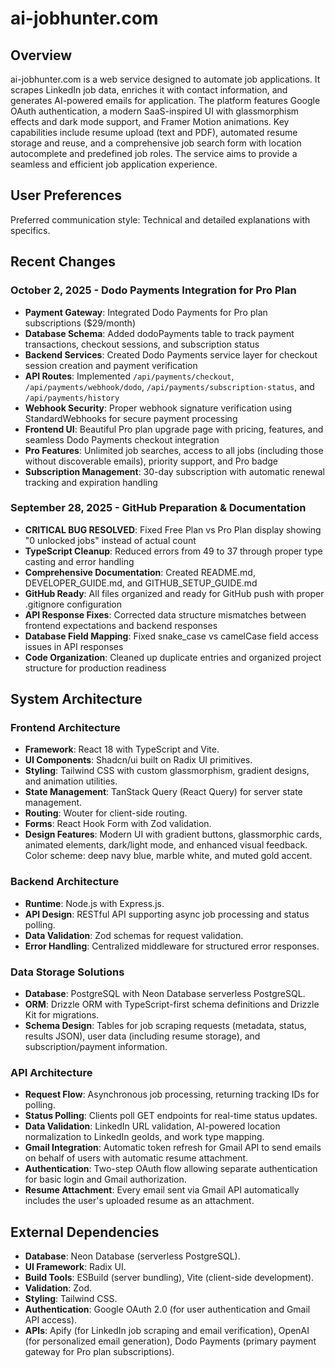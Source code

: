 # ai-jobhunter.com

## Overview
ai-jobhunter.com is a web service designed to automate job applications. It scrapes LinkedIn job data, enriches it with contact information, and generates AI-powered emails for application. The platform features Google OAuth authentication, a modern SaaS-inspired UI with glassmorphism effects and dark mode support, and Framer Motion animations. Key capabilities include resume upload (text and PDF), automated resume storage and reuse, and a comprehensive job search form with location autocomplete and predefined job roles. The service aims to provide a seamless and efficient job application experience.

## User Preferences
Preferred communication style: Technical and detailed explanations with specifics.

## Recent Changes

### October 2, 2025 - Dodo Payments Integration for Pro Plan
- **Payment Gateway**: Integrated Dodo Payments for Pro plan subscriptions ($29/month)
- **Database Schema**: Added dodoPayments table to track payment transactions, checkout sessions, and subscription status
- **Backend Services**: Created Dodo Payments service layer for checkout session creation and payment verification
- **API Routes**: Implemented `/api/payments/checkout`, `/api/payments/webhook/dodo`, `/api/payments/subscription-status`, and `/api/payments/history`
- **Webhook Security**: Proper webhook signature verification using StandardWebhooks for secure payment processing
- **Frontend UI**: Beautiful Pro plan upgrade page with pricing, features, and seamless Dodo Payments checkout integration
- **Pro Features**: Unlimited job searches, access to all jobs (including those without discoverable emails), priority support, and Pro badge
- **Subscription Management**: 30-day subscription with automatic renewal tracking and expiration handling

### September 28, 2025 - GitHub Preparation & Documentation
- **CRITICAL BUG RESOLVED**: Fixed Free Plan vs Pro Plan display showing "0 unlocked jobs" instead of actual count
- **TypeScript Cleanup**: Reduced errors from 49 to 37 through proper type casting and error handling
- **Comprehensive Documentation**: Created README.md, DEVELOPER_GUIDE.md, and GITHUB_SETUP_GUIDE.md
- **GitHub Ready**: All files organized and ready for GitHub push with proper .gitignore configuration
- **API Response Fixes**: Corrected data structure mismatches between frontend expectations and backend responses
- **Database Field Mapping**: Fixed snake_case vs camelCase field access issues in API responses
- **Code Organization**: Cleaned up duplicate entries and organized project structure for production readiness

## System Architecture

### Frontend Architecture
- **Framework**: React 18 with TypeScript and Vite.
- **UI Components**: Shadcn/ui built on Radix UI primitives.
- **Styling**: Tailwind CSS with custom glassmorphism, gradient designs, and animation utilities.
- **State Management**: TanStack Query (React Query) for server state management.
- **Routing**: Wouter for client-side routing.
- **Forms**: React Hook Form with Zod validation.
- **Design Features**: Modern UI with gradient buttons, glassmorphic cards, animated elements, dark/light mode, and enhanced visual feedback. Color scheme: deep navy blue, marble white, and muted gold accent.

### Backend Architecture
- **Runtime**: Node.js with Express.js.
- **API Design**: RESTful API supporting async job processing and status polling.
- **Data Validation**: Zod schemas for request validation.
- **Error Handling**: Centralized middleware for structured error responses.

### Data Storage Solutions
- **Database**: PostgreSQL with Neon Database serverless PostgreSQL.
- **ORM**: Drizzle ORM with TypeScript-first schema definitions and Drizzle Kit for migrations.
- **Schema Design**: Tables for job scraping requests (metadata, status, results JSON), user data (including resume storage), and subscription/payment information.

### API Architecture
- **Request Flow**: Asynchronous job processing, returning tracking IDs for polling.
- **Status Polling**: Clients poll GET endpoints for real-time status updates.
- **Data Validation**: LinkedIn URL validation, AI-powered location normalization to LinkedIn geoIds, and work type mapping.
- **Gmail Integration**: Automatic token refresh for Gmail API to send emails on behalf of users with automatic resume attachment.
- **Authentication**: Two-step OAuth flow allowing separate authentication for basic login and Gmail authorization.
- **Resume Attachment**: Every email sent via Gmail API automatically includes the user's uploaded resume as an attachment.

## External Dependencies

- **Database**: Neon Database (serverless PostgreSQL).
- **UI Framework**: Radix UI.
- **Build Tools**: ESBuild (server bundling), Vite (client-side development).
- **Validation**: Zod.
- **Styling**: Tailwind CSS.
- **Authentication**: Google OAuth 2.0 (for user authentication and Gmail API access).
- **APIs**: Apify (for LinkedIn job scraping and email verification), OpenAI (for personalized email generation), Dodo Payments (primary payment gateway for Pro plan subscriptions).